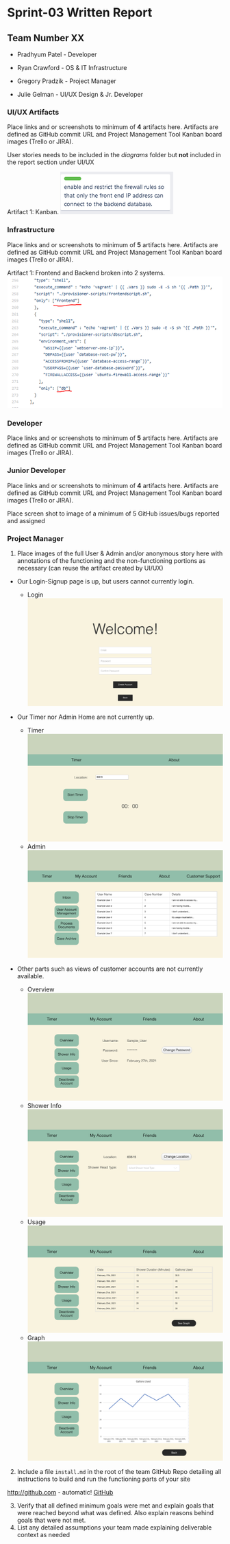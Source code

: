 # Sprint-03 Written Report

## Team Number XX


* Pradhyum Patel - Developer 

* Ryan Crawford - OS & IT Infrastructure 

* Gregory Pradzik - Project Manager

* Julie Gelman - UI/UX Design & Jr. Developer



### UI/UX Artifacts

Place links and or screenshots to minimum of **4** artifacts here. Artifacts are defined as GitHub commit URL and Project Management Tool Kanban board images (Trello or JIRA).

User stories needs to be included in the *diagrams* folder but **not** included in the report section under UI/UX

Artifact 1: Kanban.
![Kanban](images/kanban-ui.PNG "Frontend and Backend")


### Infrastructure

Place links and or screenshots to minimum of **5** artifacts here. Artifacts are defined as GitHub commit URL and Project Management Tool Kanban board images (Trello or JIRA).


Artifact 1: Frontend and Backend broken into 2 systems.
![Coupled System](images/divided-vagrant.PNG "Frontend and Backend")

### Developer

Place links and or screenshots to minimum of **5** artifacts here. Artifacts are defined as GitHub commit URL and Project Management Tool Kanban board images (Trello or JIRA).

### Junior Developer

Place links and or screenshots to minimum of **4** artifacts here.  Artifacts are defined as GitHub commit URL and Project Management Tool Kanban board images (Trello or JIRA).

Place screen shot to image of a minimum of 5 GitHub issues/bugs reported and assigned

### Project Manager

1. Place images of the full User & Admin and/or anonymous story here with annotations of the functioning and the non-functioning portions as necessary (can reuse the artifact created by UI/UX)

* Our Login-Signup page is up, but users cannot currently login.
  * Login
![Login](images/images/createAccount.png "Login")

* Our Timer nor Admin Home are not currently up.
  * Timer
![Timer](images/images/guestTimer.png "Timer")
  * Admin
![Admin](images/images/adminHome.png "Admin")


* Other parts such as views of customer accounts are not currently available.
  * Overview 
![Overview](images/images/myAccountOverview.png "Overview")
  * Shower Info
![Shower Info](images/images/myAccountShowerInfo.png "Shower Info")
  * Usage
![Usage](images/images/myAccountUsage.png "Usage")
  * Graph
![Graph](images/images/myAccountUsageGraph.png "Graph")


2. Include a file  ```install.md``` in the root of the team GitHub Repo detailing all instructions to build and run the functioning parts of your site

http://github.com - automatic!
[GitHub](http://github.com)


3. Verify that all defined minimum goals were met and explain goals that were reached beyond what was defined.  Also explain reasons behind goals that were not met.
4. List any detailed assumptions your team made explaining deliverable context as needed
